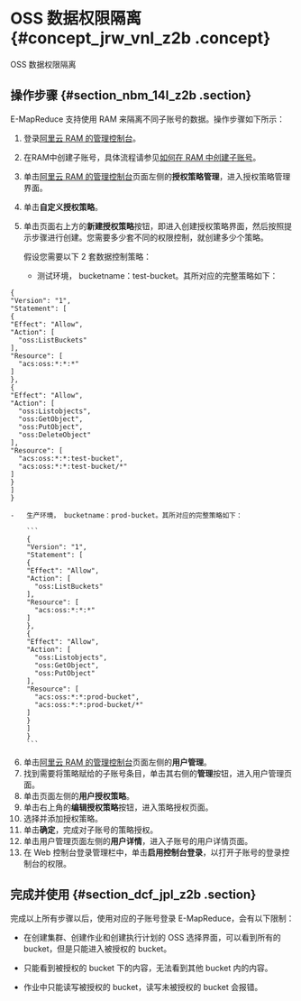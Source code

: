 # OSS 数据权限隔离 {#concept_jrw_vnl_z2b .concept}

OSS 数据权限隔离

## 操作步骤 {#section_nbm_14l_z2b .section}

E-MapReduce 支持使用 RAM 来隔离不同子账号的数据。操作步骤如下所示：

1.  登录[阿里云 RAM 的管理控制台](https://ram.console.aliyun.com/)。
2.  在RAM中创建子账号，具体流程请参见[如何在 RAM 中创建子账号](https://www.alibabacloud.com/help/zh/doc-detail/28637.html)。
3.  单击[阿里云 RAM 的管理控制台](https://ram.console.aliyun.com/)页面左侧的**授权策略管理**，进入授权策略管理界面。
4.  单击**自定义授权策略**。
5.  单击页面右上方的**新建授权策略**按钮，即进入创建授权策略界面，然后按照提示步骤进行创建。您需要多少套不同的权限控制，就创建多少个策略。

    假设您需要以下 2 套数据控制策略：

    -   测试环境， bucketname：test-bucket。其所对应的完整策略如下：

```
{
"Version": "1",
"Statement": [
{
"Effect": "Allow",
"Action": [
  "oss:ListBuckets"
],
"Resource": [
  "acs:oss:*:*:*"
]
},
{
"Effect": "Allow",
"Action": [
  "oss:Listobjects",
  "oss:GetObject",
  "oss:PutObject",
  "oss:DeleteObject"
],
"Resource": [
  "acs:oss:*:*:test-bucket",
  "acs:oss:*:*:test-bucket/*"
]
}
]
}
```

    -   生产环境， bucketname：prod-bucket。其所对应的完整策略如下：

        ```
        {
        "Version": "1",
        "Statement": [
        {
        "Effect": "Allow",
        "Action": [
          "oss:ListBuckets"
        ],
        "Resource": [
          "acs:oss:*:*:*"
        ]
        },
        {
        "Effect": "Allow",
        "Action": [
          "oss:Listobjects",
          "oss:GetObject",
          "oss:PutObject"
        ],
        "Resource": [
          "acs:oss:*:*:prod-bucket",
          "acs:oss:*:*:prod-bucket/*"
        ]
        }
        ]
        }
        ```

6.  单击[阿里云 RAM 的管理控制台](https://ram.console.aliyun.com/?spm=5176.6660585.774526198.1.2yNQJH#/policy/list/system)页面左侧的**用户管理**。
7.  找到需要将策略赋给的子账号条目，单击其右侧的**管理**按钮，进入用户管理页面。
8.  单击页面左侧的**用户授权策略**。
9.  单击右上角的**编辑授权策略**按钮，进入策略授权页面。
10. 选择并添加授权策略。
11. 单击**确定**，完成对子账号的策略授权。
12. 单击用户管理页面左侧的**用户详情**，进入子账号的用户详情页面。
13. 在 Web 控制台登录管理栏中，单击**启用控制台登录**，以打开子账号的登录控制台的权限。

## 完成并使用 {#section_dcf_jpl_z2b .section}

完成以上所有步骤以后，使用对应的子账号登录 E-MapReduce，会有以下限制：

-   在创建集群、创建作业和创建执行计划的 OSS 选择界面，可以看到所有的 bucket，但是只能进入被授权的 bucket。

-   只能看到被授权的 bucket 下的内容，无法看到其他 bucket 内的内容。

-   作业中只能读写被授权的 bucket，读写未被授权的 bucket 会报错。


